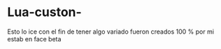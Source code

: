 # Lua-custon-
Esto lo ice con el fin de tener algo variado 
fueron creados 100 % por mi estab en face beta 
